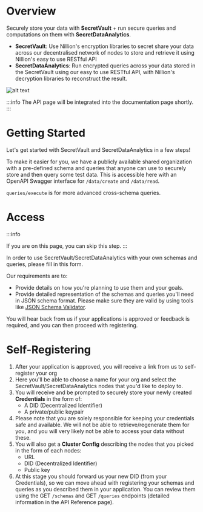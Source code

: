 # Overview

Securely store your data with **SecretVault** + run secure queries and computations on them with **SecretDataAnalytics**.

- **SecretVault**: Use Nillion's encryption libraries to secret share your data across our decentralised network of nodes to store and retrieve it using Nillion's easy to use RESTful API
- **SecretDataAnalytics**: Run encrypted queries across your data stored in the SecretVault using our easy to use RESTful API, with Nillion's decryption libraries to reconstruct the result.

![alt text](/img/nildb_diagram.png)

:::info
The API page will be integrated into the documentation page shortly.
:::

# Getting Started

Let's get started with SecretVault and SecretDataAnalytics in a few steps!

To make it easier for you, we have a publicly available shared organization with a pre-defined schema and queries that anyone can use to securely store and then query some test data. This is accessible here with an OpenAPI Swagger interface for `/data/create` and `/data/read`.

`queries/execute` is for more advanced cross-schema queries.

# Access

:::info

If you are on this page, you can skip this step.
:::

In order to use SecretVault/SecretDataAnalytics with your own schemas and queries, please fill in this form.

Our requirements are to:

- Provide details on how you're planning to use them and your goals.
- Provide detailed representation of the schemas and queries you'll need in JSON schema format. Please make sure they are valid by using tools like [JSON Schema Validator](https://www.jsonschemavalidator.net/).

You will hear back from us if your applications is approved or feedback is required, and you can then proceed with registering.

# Self-Registering

1. After your application is approved, you will receive a link from us to self-register your org
2. Here you'll be able to choose a name for your org and select the SecretVault/SecretDataAnalytics nodes that you'd like to deploy to.
3. You will receive and be prompted to securely store your newly created **Credentials** in the form of:
   - A DID (Decentralized Identifier)
   - A private/public keypair
4. Please note that you are solely responsible for keeping your credentials safe and available. We will not be able to retrieve/regenerate them for you, and you will very likely not be able to access your data without these.
5. You will also get a **Cluster Config** describing the nodes that you picked in the form of each nodes:
   - URL
   - DID (Decentralized Identifier)
   - Public key
6. At this stage you should forward us your new DID (from your Credentials), so we can move ahead with registering your schemas and queries as you described them in your application. You can review them using the GET `/schemas` and GET `/queries` endpoints (detailed information in the API Reference page).
